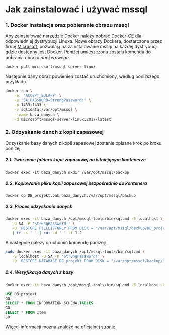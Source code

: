 # Jak zainstalować i używać mssql



### 1. Docker instalacja oraz pobieranie obrazu mssql

Aby zainstalować narzędzie Docker należy pobrać [Docker-CE](https://www.docker.com/community-edition) dla odpowiedniej dystrybucji Linuxa. Nowe obrazy Dockera, dostarczone przez firmę [Microsoft](https://hub.docker.com/r/microsoft/mssql-server-linux/), pozwalają na zainstalowanie _mssql_ na każdej dystrybucji gdzie dostępny jest Docker. Poniżej umieszczona została komenda do pobrania obrazu _dockerowego_.

```bash
docker pull microsoft/mssql-server-linux
```

Następnie dany obraz powienien zostać uruchomiony, według poniższego przykładu.

```bash
docker run \
	-e  'ACCEPT_EULA=Y' \
	-e 'SA_PASSWORD=Str0ngPassword!' \
	-p 1433:1433 \
	-v sql1data:/var/opt/mssql \
	--name baza_danych \
	-d microsoft/mssql-server-linux:2017-latest
```



### 2.  Odzyskanie danch z kopii zapasowej

Odzyskanie bazy danych z kopii zapasowej zostanie opisane krok po kroku poniżej.

##### 2.1. Tworzenie folderu kopii zapasowej na istniejącym kontenerze

`docker exec -it baza_danych mkdir /var/opt/mssql/backup`

##### 2.2. Kopiowanie pliku _kopii zapasowej_ bezpośrednio do kontenera

`docker cp DB_projekt.bak baza_danych:/var/opt/mssql/backup`

##### 2.3. Proces odzyskania danych

```bash
docker exec -it baza_danych /opt/mssql-tools/bin/sqlcmd -S localhost \
   -U SA -P 'Str0ngPassword!' \
   -Q 'RESTORE FILELISTONLY FROM DISK = "/var/opt/mssql/backup/DB_projekt.bak"' \
   | tr -s ' ' | cut -d ' ' -f 1-2
```

A następnie należy uruchomić komendę poniżej:

```bash
sudo docker exec -it baza_danych /opt/mssql-tools/bin/sqlcmd \
   -S localhost -U SA -P 'Str0ngPassword!' \
   -Q 'RESTORE DATABASE DB_projekt FROM DISK = "/var/opt/mssql/backup/DB_projekt.bak" WITH MOVE "DB_projekt" TO "/var/opt/mssql/data/DB_projekt.mdf", MOVE "DB_projekt_log" TO "/var/opt/mssql/data/DB_projekt_log.ldf"'
```

##### 2.4. Weryfikacja danych z bazy

```bash
docker exec -it baza_danych /opt/mssql-tools/bin/sqlcmd -S localhost -U sa -P 'Str0ngPassword!'
```

```sql
USE DB_projekt
GO
SELECT * FROM INFORMATION_SCHEMA.TABLES
GO
SELECT * FROM Item
GO
```

Więcej informacji można znaleźć na oficjalnej [stronie](https://docs.microsoft.com/en-us/sql/linux/tutorial-restore-backup-in-sql-server-container?view=sql-server-linux-2017).

